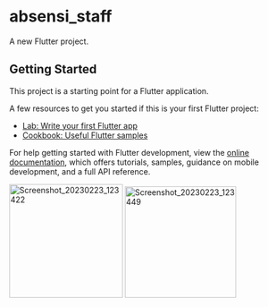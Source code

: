 # absensi_staff

A new Flutter project.

## Getting Started

This project is a starting point for a Flutter application.

A few resources to get you started if this is your first Flutter project:

- [Lab: Write your first Flutter app](https://docs.flutter.dev/get-started/codelab)
- [Cookbook: Useful Flutter samples](https://docs.flutter.dev/cookbook)

For help getting started with Flutter development, view the
[online documentation](https://docs.flutter.dev/), which offers tutorials,
samples, guidance on mobile development, and a full API reference.

<img width="203" alt="Screenshot_20230223_123422" src="https://user-images.githubusercontent.com/96732214/220718279-1ed2eb86-6928-4539-a9e1-b293bc81a019.png">
<img width="199" alt="Screenshot_20230223_123449" src="https://user-images.githubusercontent.com/96732214/220718312-522926e6-05bc-40a6-8e63-7f22e0b4545c.png">
